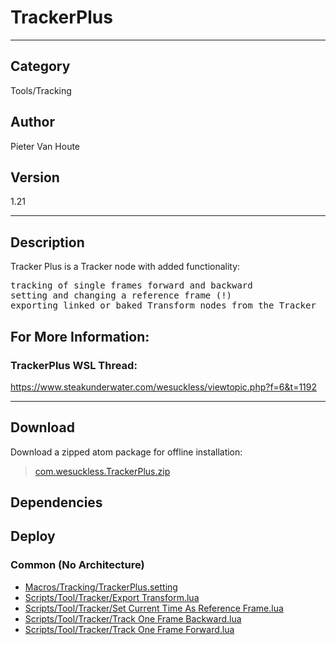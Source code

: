 # TrackerPlus
___

## Category
Tools/Tracking

## Author
Pieter Van Houte

## Version
1.21

___

## Description
<p>Tracker Plus is a Tracker node with added functionality:</p>

<pre>
tracking of single frames forward and backward
setting and changing a reference frame (!)
exporting linked or baked Transform nodes from the Tracker
</pre>

<h2>For More Information:</h2>

<h3>TrackerPlus WSL Thread:</h3>
<p><a href="https://www.steakunderwater.com/wesuckless/viewtopic.php?f=6&t=1192">https://www.steakunderwater.com/wesuckless/viewtopic.php?f=6&t=1192</a></p>

___

## Download

Download a zipped atom package for offline installation:
> [com.wesuckless.TrackerPlus.zip](https://gitlab.com/WeSuckLess/Reactor/-/archive/master/Reactor-master.zip?path=Atoms/com.wesuckless.TrackerPlus)  

## Dependencies

## Deploy

### Common (No Architecture)

<ul>
<li><a href="https://gitlab.com/WeSuckLess/Reactor/-/blob/master/Atoms/com.wesuckless.TrackerPlus/Macros/Tracking/TrackerPlus.setting?ref_type=heads">Macros/Tracking/TrackerPlus.setting</a></li>
<li><a href="https://gitlab.com/WeSuckLess/Reactor/-/blob/master/Atoms/com.wesuckless.TrackerPlus/Scripts/Tool/Tracker/Export Transform.lua?ref_type=heads">Scripts/Tool/Tracker/Export Transform.lua</a></li>
<li><a href="https://gitlab.com/WeSuckLess/Reactor/-/blob/master/Atoms/com.wesuckless.TrackerPlus/Scripts/Tool/Tracker/Set Current Time As Reference Frame.lua?ref_type=heads">Scripts/Tool/Tracker/Set Current Time As Reference Frame.lua</a></li>
<li><a href="https://gitlab.com/WeSuckLess/Reactor/-/blob/master/Atoms/com.wesuckless.TrackerPlus/Scripts/Tool/Tracker/Track One Frame Backward.lua?ref_type=heads">Scripts/Tool/Tracker/Track One Frame Backward.lua</a></li>
<li><a href="https://gitlab.com/WeSuckLess/Reactor/-/blob/master/Atoms/com.wesuckless.TrackerPlus/Scripts/Tool/Tracker/Track One Frame Forward.lua?ref_type=heads">Scripts/Tool/Tracker/Track One Frame Forward.lua</a></li>
</ul>

